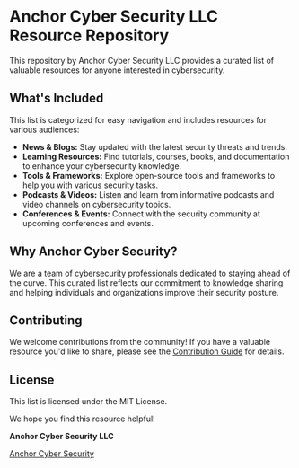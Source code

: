 # Anchor Cyber Security LLC Resource Repository

This repository by Anchor Cyber Security LLC provides a curated list of valuable resources for anyone interested in cybersecurity.

## What's Included

This list is categorized for easy navigation and includes resources for various audiences:

- **News & Blogs:** Stay updated with the latest security threats and trends.
- **Learning Resources:** Find tutorials, courses, books, and documentation to enhance your cybersecurity knowledge.
- **Tools & Frameworks:** Explore open-source tools and frameworks to help you with various security tasks.
- **Podcasts & Videos:** Listen and learn from informative podcasts and video channels on cybersecurity topics.
- **Conferences & Events:** Connect with the security community at upcoming conferences and events.

## Why Anchor Cyber Security?

We are a team of cybersecurity professionals dedicated to staying ahead of the curve. This curated list reflects our commitment to knowledge sharing and helping individuals and organizations improve their security posture.

## Contributing

We welcome contributions from the community! If you have a valuable resource you'd like to share, please see the [Contribution Guide](link_to_contribution_guide) for details.

## License

This list is licensed under the MIT License.

We hope you find this resource helpful!

**Anchor Cyber Security LLC**

[Anchor Cyber Security](https://www.anchorcybersecurity.com)

